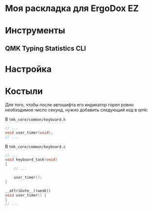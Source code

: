 # Моя раскладка для ErgoDox EZ

# Инструменты

## QMK Typing Statistics CLI

# Настройка 

# Костыли

Для того, чтобы после автошифта его индикатор горел ровно необходимое число секунд, нужно добавить следующий код в qmk:

В `tmk_core/common/keyboard.h`
```c++
// ...
void user_timer(void);
// ...
```

В `tmk_core/common/keyboard.c`
```c++
// ...
void keyboard_task(void)
{
	// ...

    user_timer();
}

__attribute__((weak))
void user_timer() {
}
// ...
```